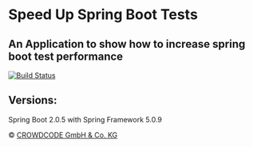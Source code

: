 # Speed Up Spring Boot Tests
## An Application to show how to increase spring boot test performance


[![Build Status](https://travis-ci.org/crowdcode-de/speeding-up-tests.svg?branch=master)](https://travis-ci.org/crowdcode-de/speeding-up-tests)

## Versions:

Spring Boot 2.0.5 with Spring Framework 5.0.9




&copy; [CROWDCODE GmbH & Co. KG](https://crowdcode.io)